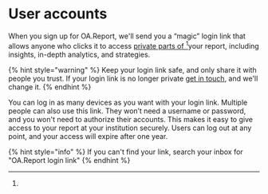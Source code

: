 # User accounts

When you sign up for OA.Report, we'll send you a “magic” login link that allows anyone who clicks it to access [private parts of ](#user-content-fn-1)[^1]your report, including insights, in-depth analytics, and strategies.

{% hint style="warning" %}
Keep your login link safe, and only share it with people you trust. If your login link is no longer private [get in touch](mailto:joe@oa.works), and we'll change it.
{% endhint %}

You can log in as many devices as you want with your login link. Multiple people can also use this link. They won’t need a username or password, and you won't need to authorize their accounts. This makes it easy to give access to your report at your institution securely. Users can log out at any point, and your access will expire after one year.

{% hint style="info" %}
If you can't find your link, search your inbox for "OA.Report login link"
{% endhint %}

[^1]: 
